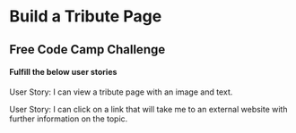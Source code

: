 # Build a Tribute Page 

## Free Code Camp Challenge


#### Fulfill the below user stories



User Story: I can view a tribute page with an image and text.

User Story: I can click on a link that will take me to an external website with further information on the topic.